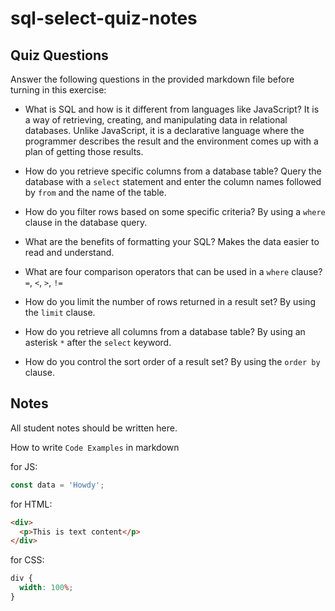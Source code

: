 # sql-select-quiz-notes

## Quiz Questions

Answer the following questions in the provided markdown file before turning in this exercise:

- What is SQL and how is it different from languages like JavaScript?
  It is a way of retrieving, creating, and manipulating data in relational databases. Unlike JavaScript, it is a declarative language where the programmer describes the result and the environment comes up with a plan of getting those results.

- How do you retrieve specific columns from a database table?
  Query the database with a `select` statement and enter the column names followed by `from` and the name of the table.

- How do you filter rows based on some specific criteria?
  By using a `where` clause in the database query.

- What are the benefits of formatting your SQL?
  Makes the data easier to read and understand.

- What are four comparison operators that can be used in a `where` clause?
  `=`, `<`, `>`, `!=`

- How do you limit the number of rows returned in a result set?
  By using the `limit` clause.

- How do you retrieve all columns from a database table?
  By using an asterisk `*` after the `select` keyword.

- How do you control the sort order of a result set?
  By using the `order by` clause.

## Notes

All student notes should be written here.

How to write `Code Examples` in markdown

for JS:

```javascript
const data = 'Howdy';
```

for HTML:

```html
<div>
  <p>This is text content</p>
</div>
```

for CSS:

```css
div {
  width: 100%;
}
```
